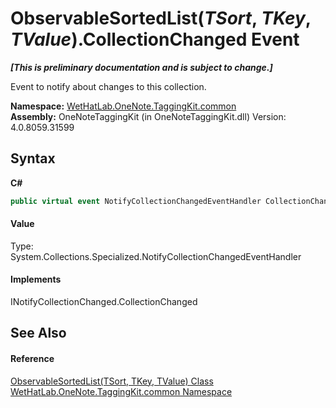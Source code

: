 # ObservableSortedList(*TSort*, *TKey*, *TValue*).CollectionChanged Event
 _**\[This is preliminary documentation and is subject to change.\]**_

Event to notify about changes to this collection.

**Namespace:**&nbsp;<a href="bcdbab9c-63d1-48a4-6937-af53fb8d9a55">WetHatLab.OneNote.TaggingKit.common</a><br />**Assembly:**&nbsp;OneNoteTaggingKit (in OneNoteTaggingKit.dll) Version: 4.0.8059.31599

## Syntax

**C#**<br />
``` C#
public virtual event NotifyCollectionChangedEventHandler CollectionChanged
```


#### Value
Type: System.Collections.Specialized.NotifyCollectionChangedEventHandler

#### Implements
INotifyCollectionChanged.CollectionChanged<br />

## See Also


#### Reference
<a href="89870249-f56d-ac32-0b8d-d26e5712ecac">ObservableSortedList(TSort, TKey, TValue) Class</a><br /><a href="bcdbab9c-63d1-48a4-6937-af53fb8d9a55">WetHatLab.OneNote.TaggingKit.common Namespace</a><br />